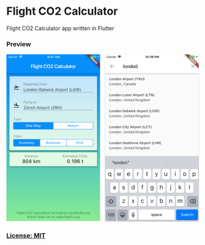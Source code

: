 # Flight CO2 Calculator 

Flight CO2 Calculator app written in Flutter

### Preview

![](screenshots/FlightCalculator-screenshots.png)

### [License: MIT](License.md)